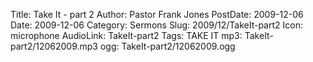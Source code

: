 Title: Take It - part 2
Author: Pastor Frank Jones
PostDate: 2009-12-06
Date: 2009-12-06
Category: Sermons
Slug: 2009/12/TakeIt-part2
Icon: microphone
AudioLink: TakeIt-part2
Tags: TAKE IT
mp3: TakeIt-part2/12062009.mp3
ogg: TakeIt-part2/12062009.ogg
